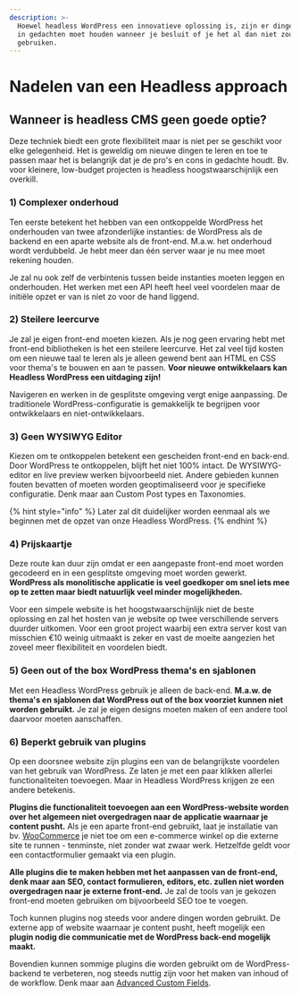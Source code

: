 ```yaml
---
description: >-
  Hoewel headless WordPress een innovatieve oplossing is, zijn er dingen die je
  in gedachten moet houden wanneer je besluit of je het al dan niet zou
  gebruiken.
---
```


# Nadelen van een Headless approach

## Wanneer is headless CMS geen goede optie?

Deze techniek biedt een grote flexibiliteit maar is niet per se geschikt voor elke gelegenheid. Het is geweldig om nieuwe dingen te leren en toe te passen maar het is belangrijk dat je de pro's en cons in gedachte houdt. Bv. voor kleinere, low-budget projecten is headless hoogstwaarschijnlijk een overkill.

### 1) Complexer onderhoud

Ten eerste betekent het hebben van een ontkoppelde WordPress het onderhouden van twee afzonderlijke instanties: de WordPress als de backend en een aparte website als de front-end. M.a.w. het onderhoud wordt verdubbeld. Je hebt meer dan één server waar je nu mee moet rekening houden.

Je zal nu ook zelf de verbintenis tussen beide instanties moeten leggen en onderhouden. Het werken met een API heeft heel veel voordelen maar de initiële opzet er van is niet zo voor de hand liggend.

### 2) Steilere leercurve

Je zal je eigen front-end moeten kiezen. Als je nog geen ervaring hebt met front-end bibliotheken is het een steilere leercurve. Het zal veel tijd kosten om een ​​nieuwe taal te leren als je alleen gewend bent aan HTML en CSS voor thema's te bouwen en aan te passen. **Voor nieuwe ontwikkelaars kan Headless WordPress een uitdaging zijn!**

Navigeren en werken in de gesplitste omgeving vergt enige aanpassing. De traditionele WordPress-configuratie is gemakkelijk te begrijpen voor ontwikkelaars en niet-ontwikkelaars.

### 3) Geen WYSIWYG Editor

Kiezen om te ontkoppelen betekent een gescheiden front-end en back-end. Door WordPress te ontkoppelen, blijft het niet 100% intact. De WYSIWYG-editor en live preview werken bijvoorbeeld niet. Andere gebieden kunnen fouten bevatten of moeten worden geoptimaliseerd voor je specifieke configuratie. Denk maar aan Custom Post types en Taxonomies.

{% hint style="info" %}
Later zal dit duidelijker worden eenmaal als we beginnen met de opzet van onze Headless WordPress.
{% endhint %}

### 4) Prijskaartje

Deze route kan duur zijn omdat er een aangepaste front-end moet worden gecodeerd en in een gesplitste omgeving moet worden gewerkt. **WordPress als monolitische applicatie is veel goedkoper om snel iets mee op te zetten maar biedt natuurlijk veel minder mogelijkheden.**

Voor een simpele website is het hoogstwaarschijnlijk niet de beste oplossing en zal het hosten van je website op twee verschillende servers duurder uitkomen. Voor een groot project waarbij een extra server kost van misschien €10 weinig uitmaakt is zeker en vast de moeite aangezien het zoveel meer flexibiliteit en voordelen biedt.

### 5) Geen out of the box WordPress thema's en sjablonen

Met een Headless WordPress gebruik je alleen de back-end. **M.a.w. de thema's en sjablonen dat WordPress out of the box voorziet kunnen niet worden gebruikt.** Je zal je eigen designs moeten maken of een andere tool daarvoor moeten aanschaffen.

### 6) Beperkt gebruik van plugins

Op een doorsnee website zijn plugins een van de belangrijkste voordelen van het gebruik van WordPress. Ze laten je met een paar klikken allerlei functionaliteiten toevoegen. Maar in Headless WordPress krijgen ze een andere betekenis.

**Plugins die functionaliteit toevoegen aan een WordPress-website worden over het algemeen niet overgedragen naar de applicatie waarnaar je content pusht.** Als je een aparte front-end gebruikt, laat je installatie van bv. [WooCommerce](https://woocommerce.com/?utm\_source=google\&utm\_medium=cpc\&utm\_campaign=acquisition\_search\_brand\_row\&utm\_term=woocommerce\&utm\_content=woocommerce\&gclid=EAIaIQobChMI8-OQ1dXK6wIVBbp3Ch1ewgwAEAAYASAAEgLU4vD\_BwE) je niet toe om een e-commerce ​​winkel op die externe site te runnen - tenminste, niet zonder wat zwaar werk. Hetzelfde geldt voor een contactformulier gemaakt via een plugin.

**Alle plugins die te maken hebben met het aanpassen van de front-end, denk maar aan SEO, contact formulieren, editors, etc. zullen niet worden overgedragen naar je externe front-end.** Je zal de tools van je gekozen front-end moeten gebruiken om bijvoorbeeld SEO toe te voegen.

Toch kunnen plugins nog steeds voor andere dingen worden gebruikt. De externe app of website waarnaar je content pusht, heeft mogelijk een **plugin nodig die communicatie met de WordPress back-end mogelijk maakt.**

Bovendien kunnen sommige plugins die worden gebruikt om de WordPress-backend te verbeteren, nog steeds nuttig zijn voor het maken van inhoud of de workflow. Denk maar aan [Advanced Custom Fields](https://www.advancedcustomfields.com/).
